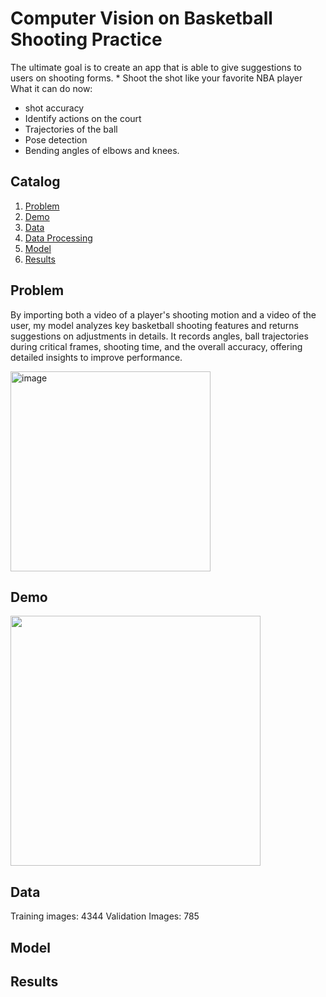 # Computer Vision on Basketball Shooting Practice
The  ultimate goal is to create an app that is able to give suggestions to users on shooting forms. * Shoot the shot like your favorite NBA player 
What it can do now: 
- shot accuracy
- Identify actions on the court
- Trajectories of the ball
- Pose detection
- Bending angles of elbows and knees.


## Catalog
1. [Problem](#problem)
2. [Demo](#demo)
3. [Data](#data)
4. [Data Processing](#data-processing)
5. [Model](#model)
6. [Results](#results)


## Problem
By importing both a video of a player's shooting motion and a video of the user, my model analyzes key basketball shooting features and returns suggestions on adjustments in details. 
It records angles, ball trajectories during critical frames, shooting time, and the overall accuracy, offering detailed insights to improve performance.

<img width="320" alt="image" src="https://github.com/user-attachments/assets/48528b83-31df-4305-b443-5b23cdcd2656" />


## Demo
<a href="https://www.youtube.com/watch?v=lacjpBw0ZoU">
    <img src="https://img.youtube.com/vi/lacjpBw0ZoU/maxresdefault.jpg" width="400">
</a>

## Data

Training images: 4344
Validation Images: 785

## Model 

## Results



